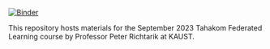 [![Binder](https://mybinder.org/badge_logo.svg)](https://mybinder.org/v2/gh/shulgin-egor/tahakom_fl_course/HEAD)

This repository hosts materials for the September 2023 Tahakom Federated Learning course by Professor Peter Richtarik at KAUST.
